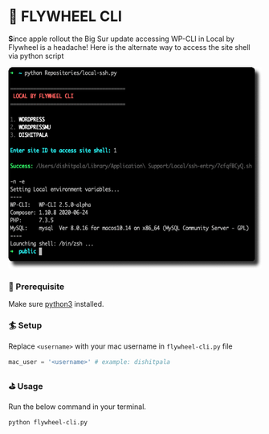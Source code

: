 # :ferris_wheel: FLYWHEEL CLI
<b>S</b>ince apple rollout the Big Sur update accessing WP-CLI in Local by Flywheel is a headache! Here is the alternate way to access the site shell via python script


<img src="https://github.com/dishitpala/flywheel-local-cli/blob/main/screenshot.png" height="400px">


### :seedling: Prerequisite
Make sure [python3](https://www.python.org/download/releases/3.0/) installed.

### :surfer: Setup
Replace `<username>` with your mac username in `flywheel-cli.py` file
```python
mac_user = '<username>' # example: dishitpala
```

### :golf: Usage
Run the below command in your terminal.
```shell
python flywheel-cli.py
```
